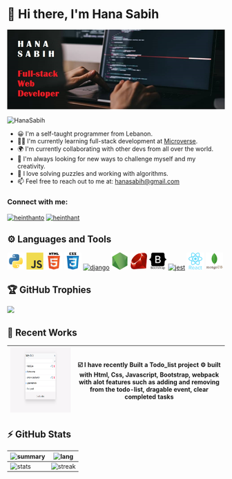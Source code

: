 # 👋 Hi there, I'm Hana Sabih

![Cover photo](coverProfile.jpeg "Hana Sabih")

<p align="left"> <img src="https://komarev.com/ghpvc/?username=HanaSabih&label=Profile%20views&color=0e75b6&style=flat" alt="HanaSabih" /> </p>

- 😀 I'm a self-taught programmer from Lebanon.
- 👨‍🚀 I'm currently learning full-stack development at [Microverse](https://github.com/microverseinc).
- 🌍 I'm currently collaborating with other devs from all over the world.
- 🔭 I'm always looking for new ways to challenge myself and my creativity.
- 🧩 I love solving puzzles and working with algorithms.
- 📫 Feel free to reach out to me at: hanasabih@gmail.com

### Connect with me:
<p align="left">
<a href="https://twitter.com/hana-sabih" target="blank"><img align="center" src="https://raw.githubusercontent.com/rahuldkjain/github-profile-readme-generator/master/src/images/icons/Social/twitter.svg" alt="heinthanto" height="30" width="40" /></a>
<a href="https://www.linkedin.com/in/hana-sabih" target="blank"><img align="center" src="https://raw.githubusercontent.com/rahuldkjain/github-profile-readme-generator/master/src/images/icons/Social/linked-in-alt.svg" alt="heinthant" height="30" width="40" /></a>
</p>

## ⚙ Languages and Tools

<p align="left"> 
  <a href="https://www.python.org" target="_blank" rel="noreferrer"><img src="https://raw.githubusercontent.com/devicons/devicon/master/icons/python/python-original.svg" alt="python" width="40" height="40"/></a>
  <a href="https://developer.mozilla.org/en-US/docs/Web/JavaScript" target="_blank" rel="noreferrer"><img src="https://raw.githubusercontent.com/devicons/devicon/master/icons/javascript/javascript-original.svg" alt="javascript" width="40" height="40"/></a> 
  <a href="https://www.w3.org/html/" target="_blank" rel="noreferrer"><img src="https://raw.githubusercontent.com/devicons/devicon/master/icons/html5/html5-original-wordmark.svg" alt="html5" width="40" height="40"/></a> 
  <a href="https://www.w3schools.com/css/" target="_blank" rel="noreferrer"><img src="https://raw.githubusercontent.com/devicons/devicon/master/icons/css3/css3-original-wordmark.svg" alt="css3" width="40" height="40"/></a> 
  <a href="https://www.djangoproject.com/" target="_blank" rel="noreferrer"><img src="https://cdn.worldvectorlogo.com/logos/django.svg" alt="django" width="40" height="40"/></a> 
  <a href="https://nodejs.org" target="_blank" rel="noreferrer"><img src="https://raw.githubusercontent.com/github/explore/80688e429a7d4ef2fca1e82350fe8e3517d3494d/topics/nodejs/nodejs.png" alt="nodejs" width="40" height="40"/></a>  
  <a href="https://www.ruby-lang.org/en/" target="_blank" rel="noreferrer"><img src="https://raw.githubusercontent.com/devicons/devicon/master/icons/ruby/ruby-original.svg" alt="ruby" width="40" height="40"/></a> 
  <a href="https://getbootstrap.com" target="_blank" rel="noreferrer"><img src="https://raw.githubusercontent.com/devicons/devicon/master/icons/bootstrap/bootstrap-plain-wordmark.svg" alt="bootstrap" width="40" height="40"/></a>
 <a href="https://jestjs.io" target="_blank" rel="noreferrer"><img src="https://www.vectorlogo.zone/logos/jestjsio/jestjsio-icon.svg" alt="jest" width="40" height="40"/></a> 
 <a href="https://reactjs.org/" target="_blank" rel="noreferrer"><img src="https://raw.githubusercontent.com/devicons/devicon/master/icons/react/react-original-wordmark.svg" alt="react" width="40" height="40"/></a>
 <a href="https://www.mongodb.com/" target="_blank" rel="noreferrer"><img src="https://raw.githubusercontent.com/devicons/devicon/master/icons/mongodb/mongodb-original-wordmark.svg" alt="mongodb" width="40" height="40"/></a></p>
 
 
 ## 🏆 GitHub Trophies 

<img src="https://github-profile-trophy.vercel.app/?username=HanaSabih&theme=juicyfresh&no-frame=false&no-bg=false&margin-w=4" />

  
## 🚀 Recent Works
| <a href="https://github.com/HanaSabih/To-Do-list-list-structure" target="_blank" rel="noreferrer"><img src="rwork4.png" alt="todo app" width="700" height="150"></a> | ☑️ I have recently Built a Todo_list project ⚙ built with Html, Css, Javascript, Bootstrap, webpack with alot features such as adding and removing from the todo-list, dragable event, clear completed tasks |
|---|---|

  


## ⚡ GitHub Stats



| ![summary](https://github-profile-summary-cards.vercel.app/api/cards/profile-details?username=HanaSabih&theme=2077) | ![lang](https://github-readme-stats.vercel.app/api/top-langs?username=HanaSabih&show_icons=true&locale=en&layout=compact&theme=radical) |
|---|---|
| ![stats](https://github-readme-stats.vercel.app/api?username=HanaSabih&show_icons=true&theme=radical)   |   ![streak](https://github-readme-streak-stats.herokuapp.com/?user=HanaSabih&theme=radical) |


